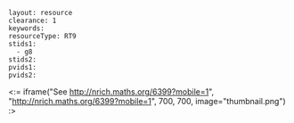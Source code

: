 ````
layout: resource
clearance: 1
keywords:
resourceType: RT9
stids1: 
  - g8
stids2:
pvids1:
pvids2:

````

<:= iframe("See http://nrich.maths.org/6399?mobile=1", "http://nrich.maths.org/6399?mobile=1", 700, 700, image="thumbnail.png") :>

